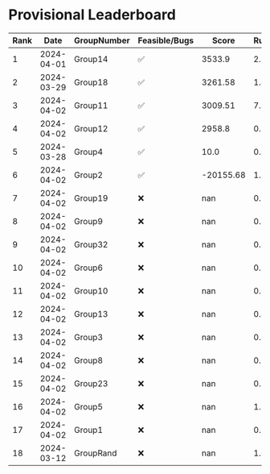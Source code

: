 # Provisional Leaderboard
| Rank | Date | GroupNumber | Feasible/Bugs | Score | Runtime |
| ------ | ------------ | ------------------- |-------------| ------- | ------- |
| 1 | 2024-04-01 | Group14 | ✅ | 3533.9 | 2.79s |
| 2 | 2024-03-29 | Group18 | ✅ | 3261.58 | 1.41s |
| 3 | 2024-04-02 | Group11 | ✅ | 3009.51 | 7.12s |
| 4 | 2024-04-02 | Group12 | ✅ | 2958.8 | 0.28s |
| 5 | 2024-03-28 | Group4 | ✅ | 10.0 | 0.09s |
| 6 | 2024-04-02 | Group2 | ✅ | -20155.68 | 1.53s |
| 7 | 2024-04-02 | Group19 | ❌ | nan | 0.11s |
| 8 | 2024-04-02 | Group9 | ❌ | nan | 0.51s |
| 9 | 2024-04-02 | Group32 | ❌ | nan | 0.1s |
| 10 | 2024-04-02 | Group6 | ❌ | nan | 0.1s |
| 11 | 2024-04-02 | Group10 | ❌ | nan | 0.09s |
| 12 | 2024-04-02 | Group13 | ❌ | nan | 0.42s |
| 13 | 2024-04-02 | Group3 | ❌ | nan | 0.09s |
| 14 | 2024-04-02 | Group8 | ❌ | nan | 0.1s |
| 15 | 2024-04-02 | Group23 | ❌ | nan | 0.1s |
| 16 | 2024-04-02 | Group5 | ❌ | nan | 1.92s |
| 17 | 2024-04-02 | Group1 | ❌ | nan | 0.52s |
| 18 | 2024-03-12 | GroupRand | ❌ | nan | 1.02s |

